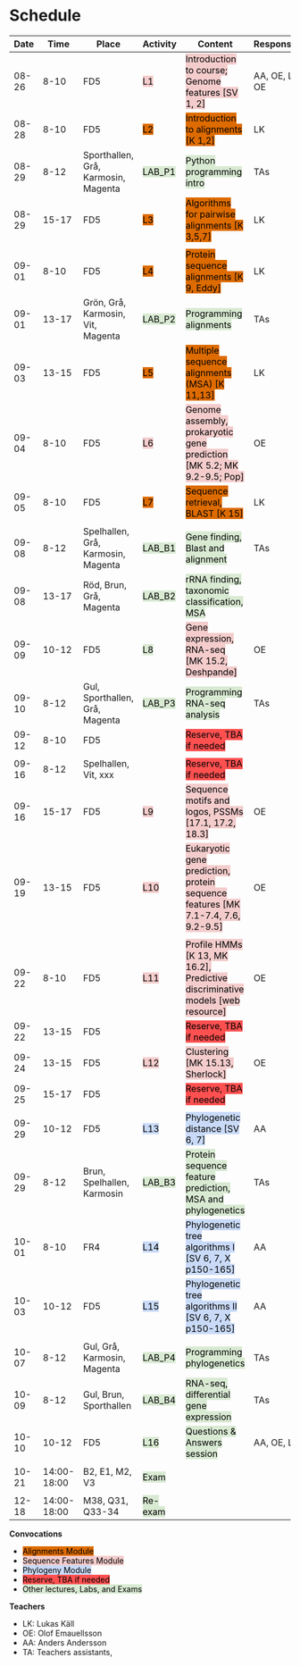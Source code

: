 # Schedule 

<style>
oth { background:#D9EAD3; color: black;}
cncl { background:#FF5050; color: black;}
ali { background:#DD6B00; color: black;}
sf { background:#F4CCCC; color: black;}
phyl { background:#C9DAF8; color: black;}
</style>

| Date   | Time         | Place                                | Activity                                                    | Content                                                                                                                     | Responsible      |
|--------|--------------|--------------------------------------|-------------------------------------------------------------|-----------------------------------------------------------------------------------------------------------------------------|------------------|
| 08-26  | 8-10         | FD5                                  | <sf>L1</sf>       | <sf>Introduction to course; Genome features [SV 1, 2]</sf>              | AA, OE, LK; OE   |
| 08-28  | 8-10         | FD5                                  | <ali>L2</ali>       | <ali>Introduction to alignments [K 1,2]</ali>                             | LK               |
| 08-29  | 8-12         | Sporthallen, Grå, Karmosin, Magenta  | <oth>LAB_P1</oth>   | <oth>Python programming intro</oth>                                       | TAs              |
| 08-29  | 15-17        | FD5                                  | <ali>L3</ali>       | <ali>Algorithms for pairwise alignments [K 3,5,7]</ali>                   | LK               |
|   |   |   |   |   |   |
| 09-01  | 8-10         | FD5                                  | <ali>L4</ali>       | <ali>Protein sequence alignments [K 9, Eddy]</ali>                        | LK               |
| 09-01  | 13-17        | Grön, Grå, Karmosin, Vit, Magenta    | <oth>LAB_P2</oth>   | <oth>Programming alignments</oth>                                         | TAs              |
| 09-03  | 13-15        | FD5                                  | <ali>L5</ali>       | <ali>Multiple sequence alignments (MSA) [K 11,13]</ali>                   | LK               |
| 09-04  | 8-10         | FD5                                  | <sf>L6</sf>       | <sf>Genome assembly, prokaryotic gene prediction [MK 5.2; MK 9.2-9.5; Pop]</sf> | OE       |
| 09-05  | 8-10         | FD5                                  | <ali>L7</ali>       | <ali>Sequence retrieval, BLAST [K 15]</ali>                               | LK               |
|   |   |   |   |   |   |
| 09-08  | 8-12         | Spelhallen, Grå, Karmosin, Magenta    | <oth>LAB_B1</oth>  | <oth>Gene finding, Blast and alignment</oth>                              | TAs              |
| 09-08  | 13-17        | Röd, Brun, Grå, Magenta              | <oth>LAB_B2</oth>   | <oth>rRNA finding, taxonomic classification, MSA</oth>                    |                  |
| 09-09  | 10-12        | FD5                                  | <oth>L8</oth>       | <sf>Gene expression, RNA-seq [MK 15.2, Deshpande]</sf>                 | OE              |
| 09-10  | 8-12         | Gul, Sporthallen, Grå, Magenta       | <oth>LAB_P3</oth>   | <oth>Programming RNA-seq analysis</oth>                                  | TAs              |
| 09-12  | 8-10         | FD5                                  | <cncl></cncl>         | <cncl>Reserve, TBA if needed</cncl>                                        |                |
|   |   |   |   |   |   |
| 09-16  | 8-12         | Spelhallen, Vit, xxx          | <cncl></cncl>                | <cncl>Reserve, TBA if needed</cncl>                                                              |                  |
| 09-16  | 15-17        | FD5                                  | <sf>L9</sf>       | <sf>Sequence motifs and logos, PSSMs [17.1, 17.2, 18.3]</sf>                                  | OE               |
| 09-19  | 13-15        | FD5                                  | <sf>L10</sf>      | <sf>Eukaryotic gene prediction, protein sequence features [MK 7.1-7.4, 7.6, 9.2-9.5]</sf>     | OE               |
|   |   |   |   |   |   |
| 09-22  | 8-10         | FD5                                  | <sf>L11</sf>      | <sf>Profile HMMs [K 13, MK 16.2], Predictive discriminative models [web resource]</sf>        | OE               |
| 09-22  | 13-15        | FD5                                  | <cncl></cncl>         | <cncl>Reserve, TBA if needed</cncl>                                                              |                  |
| 09-24  | 13-15        | FD5                                  | <sf>L12</sf>      | <sf>Clustering [MK 15.13, Sherlock]</sf>         | OE              |
| 09-25  | 15-17         | FD5                                 | <cncl></cncl>         | <cncl>Reserve, TBA if needed</cncl>                                            |                |
|   |   |   |   |   |   |
| 09-29  | 10-12        | FD5                                  | <phyl>L13</phyl>      | <phyl>Phylogenetic distance [SV 6, 7]</phyl>                                                      | AA               |
| 09-29  | 8-12         | Brun, Spelhallen, Karmosin           | <oth>LAB_B3</oth>   | <oth>Protein sequence feature prediction, MSA and phylogenetics</oth>                          | TAs              |
| 10-01  | 8-10        | FR4                                  | <phyl>L14</phyl>       | <phyl>Phylogenetic tree algorithms I [SV 6, 7, X p150-165]</phyl>                                | AA               |
| 10-03  | 10-12         | FD5                                  | <phyl>L15</phyl>     | <phyl>Phylogenetic tree algorithms II [SV 6, 7, X p150-165]</phyl>                              | AA               |
|   |   |   |   |   |   |
| 10-07  | 8-12         | Gul, Grå, Karmosin, Magenta          | <oth>LAB_P4</oth>   | <oth>Programming phylogenetics</oth>                                                           | TAs              |
| 10-09  | 8-12         | Gul, Brun, Sporthallen               | <oth>LAB_B4</oth>   | <oth>RNA-seq, differential gene expression</oth>                                               | TAs                 |
| 10-10  | 10-12        | FD5                                  | <oth>L16</oth>      | <oth>Questions &amp; Answers session</oth>                                                     | AA, OE, LK       |
|   |   |   |   |   |   |
| 10-21  | 14:00-18:00  | B2, E1, M2, V3                       | <oth>Exam</oth>     | <oth></oth>                                                                                   |                  |
|   |   |   |   |   |   |
| 12-18  | 14:00-18:00  | M38, Q31, Q33-34                     | <oth>Re-exam</oth>  | <oth></oth>                                                                                   |                  |

**Convocations**

* <ali>Alignments Module</ali>
* <sf>Sequence Features Module</sf>
* <phyl>Phylogeny Module</phyl>
* <cncl>Reserve, TBA if needed</cncl>
* <oth>Other lectures, Labs, and Exams</oth>

**Teachers**

* LK: Lukas Käll
* OE: Olof Emauellsson
* AA: Anders Andersson
* TA: Teachers assistants, 